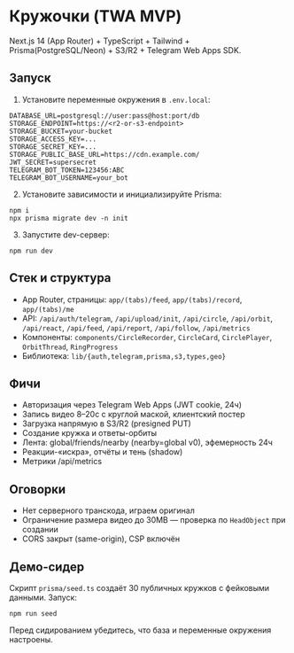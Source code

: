 # Кружочки (TWA MVP)

Next.js 14 (App Router) + TypeScript + Tailwind + Prisma(PostgreSQL/Neon) + S3/R2 + Telegram Web Apps SDK.

## Запуск

1. Установите переменные окружения в `.env.local`:

```
DATABASE_URL=postgresql://user:pass@host:port/db
STORAGE_ENDPOINT=https://<r2-or-s3-endpoint>
STORAGE_BUCKET=your-bucket
STORAGE_ACCESS_KEY=...
STORAGE_SECRET_KEY=...
STORAGE_PUBLIC_BASE_URL=https://cdn.example.com/
JWT_SECRET=supersecret
TELEGRAM_BOT_TOKEN=123456:ABC
TELEGRAM_BOT_USERNAME=your_bot
```

2. Установите зависимости и инициализируйте Prisma:

```
npm i
npx prisma migrate dev -n init
```

3. Запустите dev-сервер:

```
npm run dev
```

## Стек и структура

- App Router, страницы: `app/(tabs)/feed`, `app/(tabs)/record`, `app/(tabs)/me`
- API: `/api/auth/telegram`, `/api/upload/init`, `/api/circle`, `/api/orbit`, `/api/react`, `/api/feed`, `/api/report`, `/api/follow`, `/api/metrics`
- Компоненты: `components/CircleRecorder`, `CircleCard`, `CirclePlayer`, `OrbitThread`, `RingProgress`
- Библиотека: `lib/{auth,telegram,prisma,s3,types,geo}`

## Фичи

- Авторизация через Telegram Web Apps (JWT cookie, 24ч)
- Запись видео 8–20с с круглой маской, клиентский постер
- Загрузка напрямую в S3/R2 (presigned PUT)
- Создание кружка и ответы-орбиты
- Лента: global/friends/nearby (nearby=global v0), эфемерность 24ч
- Реакции-«искра», отчёты и тень (shadow)
- Метрики /api/metrics

## Оговорки

- Нет серверного транскода, играем оригинал
- Ограничение размера видео до 30MB — проверка по `HeadObject` при создании
- CORS закрыт (same-origin), CSP включён

## Демо-сидер

Скрипт `prisma/seed.ts` создаёт 30 публичных кружков с фейковыми данными. Запуск:

```
npm run seed
```

Перед сидированием убедитесь, что база и переменные окружения настроены.
